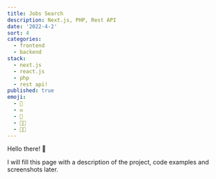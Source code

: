 ```yaml
---
title: Jobs Search
description: Next.js, PHP, Rest API
date: '2022-4-2'
sort: 4
categories:
  - frontend
  - backend
stack:
  - next.js
  - react.js
  - php
  - rest api!
published: true
emoji:
  - 💼
  - ✉️
  - 📮
  - 👩‍💻
  - 👨‍💻
---
```


Hello there! 👋

I will fill this page with a description of the project, code examples and screenshots later.
